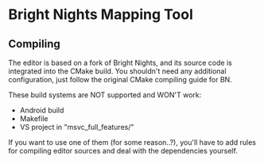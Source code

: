 # Bright Nights Mapping Tool

## Compiling

The editor is based on a fork of Bright Nights, and its source code
is integrated into the CMake build. You shouldn't need any additional
configuration, just follow the original CMake compiling guide for BN.

These build systems are NOT supported and WON'T work:
- Android build
- Makefile
- VS project in "msvc_full_features/"

If you want to use one of them (for some reason..?), you'll have to add
rules for compiling editor sources and deal with the dependencies yourself.
